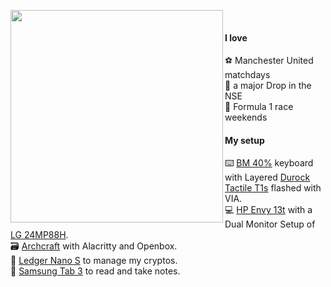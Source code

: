 <img align="left" width="340" src="https://i.ibb.co/xmsKRTs/motherhubbertocat-removebg-preview.png"> <samp><br>

#### I love
  :soccer: Manchester United matchdays<br>
  :money_with_wings: a major Drop in the NSE<br>
  :car: Formula 1 race weekends<br>
    
#### My setup
  :keyboard: [BM 40%](https://kprepublic.com/products/bm40-rgb-40-hot-swap-custom-mechanical-keyboard-pcb-qmk-underglow-type-c-planck) keyboard with Layered [Durock Tactile T1s](https://rectangles.store/collections/switches/products/durock-t1) flashed with VIA.<br>
  :computer: [HP Envy 13t](https://www.hp.com/us-en/shop/pdp/hp-envy-laptop-13t-ba100-touch-optional-1f5l3av-1) with a Dual Monitor Setup of [LG 24MP88H](https://www.lg.com/in/monitors/lg-24MP88HV).<br>
  :card_file_box: [Archcraft](https://archcraft.io/) with Alacritty and Openbox.<br>
  :calling: [Ledger Nano S](https://shop.ledger.com/products/ledger-nano-s) to manage my cryptos.<br>
  :notebook_with_decorative_cover: [Samsung Tab 3](https://www.flipkart.com/samsung-galaxy-tab-3-t211-tablet/p/itmdmmkxhzncxzvm) to read and take notes.<br/>  
